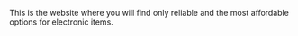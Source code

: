 This is the website where you will find only reliable and the most affordable options for electronic items.  
